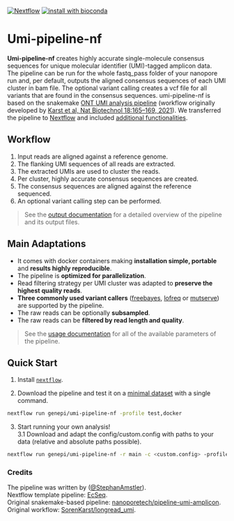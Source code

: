 [![Nextflow](https://img.shields.io/badge/nextflow-20.07.1-brightgreen.svg)](https://www.nextflow.io/)
[![install with bioconda](https://img.shields.io/badge/install%20with-bioconda-brightgreen.svg)](http://bioconda.github.io/)

Umi-pipeline-nf
======================

**Umi-pipeline-nf** creates highly accurate single-molecule consensus sequences for unique molecular identifier (UMI)-tagged amplicon data.  
The pipeline can be run for the whole fastq_pass folder of your nanopore run and, per default, outputs the aligned consensus sequences of each UMI cluster in bam file. The optional variant calling creates a vcf file for all variants that are found in the consensus sequences.
umi-pipeline-nf is based on the snakemake [ONT UMI analysis pipeline](https://github.com/nanoporetech/pipeline-umi-amplicon) (workflow originally developed by [Karst et al, Nat Biotechnol 18:165–169, 2021](https://www.nature.com/articles/s41592-020-01041-y)). We transferred the pipeline to [Nextflow](https://www.nextflow.io) and included [additional functionalities](#main-adaptations).  

## Workflow

1. Input reads are aligned against a reference genome.
2. The flanking UMI sequences of all reads are extracted.
3. The extracted UMIs are used to cluster the reads.
4. Per cluster, highly accurate consensus sequences are created.
5. The consensus sequences are aligned against the reference sequenced.
6. An optional variant calling step can be performed.

> See the [output documentation](docs/output.md) for a detailed overview of the pipeline and its output files.

## Main Adaptations

* It comes with docker containers making **installation simple, portable** and **results highly reproducible**.
* The pipeline is **optimized for parallelization**.
* Read filtering strategy per UMI cluster was adapted to **preserve the highest quality reads**.
* **Three commonly used variant callers** ([freebayes](https://github.com/freebayes/freebayes), [lofreq](http://csb5.github.io/lofreq/) or [mutserve](https://mitoverse.readthedocs.io/mutserve/mutserve/)) are supported by the pipeline.
* The raw reads can be optionally **subsampled**.
* The raw reads can be **filtered by read length and quality**.
 
> See the [usage documentation](docs/usage.md) for all of the available parameters of the pipeline.

## Quick Start

1. Install [`nextflow`](https://www.nextflow.io/).

2. Download the pipeline and test it on a [minimal dataset](data/info.txt) with a single command.

```bash
nextflow run genepi/umi-pipeline-nf -profile test,docker
```

3. Start running your own analysis!  
3.1 Download and adapt the config/custom.config with paths to your data (relative and absolute paths possible).

```bash
nextflow run genepi/umi-pipeline-nf -r main -c <custom.config> -profile docker 
```


### Credits

The pipeline was written by ([@StephanAmstler](https://github.com/AmstlerStephan)).  
Nextflow template pipeline: [EcSeq](https://github.com/ecSeq).  
Original snakemake-based pipeline: [nanoporetech/pipeline-umi-amplicon](https://github.com/nanoporetech/pipeline-umi-amplicon).  
Original workflow: [SorenKarst/longread_umi](https://github.com/SorenKarst/longread_umi).
